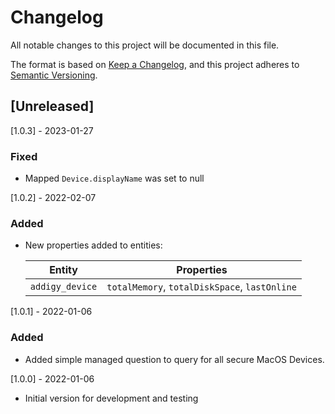# Changelog

All notable changes to this project will be documented in this file.

The format is based on [Keep a Changelog](https://keepachangelog.com/en/1.0.0/),
and this project adheres to
[Semantic Versioning](https://semver.org/spec/v2.0.0.html).

## [Unreleased]

[1.0.3] - 2023-01-27

### Fixed

- Mapped `Device.displayName` was set to null

[1.0.2] - 2022-02-07

### Added

- New properties added to entities:

  | Entity          | Properties                                    |
  | --------------- | --------------------------------------------- |
  | `addigy_device` | `totalMemory`, `totalDiskSpace`, `lastOnline` |

[1.0.1] - 2022-01-06

### Added

- Added simple managed question to query for all secure MacOS Devices.

[1.0.0] - 2022-01-06

- Initial version for development and testing
